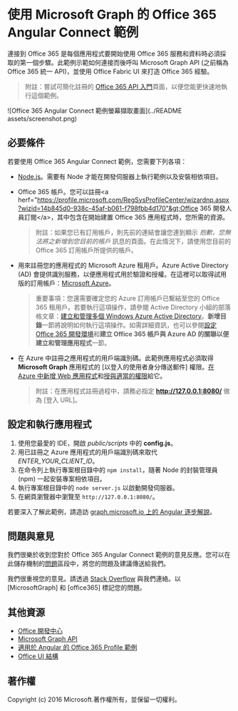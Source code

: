 # 使用 Microsoft Graph 的 Office 365 Angular Connect 範例

連接到 Office 365 是每個應用程式要開始使用 Office 365 服務和資料時必須採取的第一個步驟。此範例示範如何連接而後呼叫 Microsoft Graph API (之前稱為 Office 365 統一 API)，並使用 Office Fabric UI 來打造 Office 365 經驗。

> 附註：嘗試可簡化註冊的 [Office 365 API 入門](http://dev.office.com/getting-started/office365apis?platform=option-angular#setup)頁面，以便您能更快速地執行這個範例。

![Office 365 Angular Connect 範例螢幕擷取畫面](../README assets/screenshot.png)

## 必要條件

若要使用 Office 365 Angular Connect 範例，您需要下列各項：
* [Node.js](https://nodejs.org/)。需要有 Node 才能在開發伺服器上執行範例以及安裝相依項目。 
* Office 365 帳戶。您可以註冊&lt;a herf="https://profile.microsoft.com/RegSysProfileCenter/wizardnp.aspx?wizid=14b845d0-938c-45af-b061-f798fbb4d170"&gt;Office 365 開發人員訂閱&lt;/a&gt;，其中包含在開始建置 Office 365 應用程式時，您所需的資源。

     > 附註：如果您已有訂用帳戶，則先前的連結會讓您連到顯示 *抱歉，您無法將之新增到您目前的帳戶* 訊息的頁面。在此情況下，請使用您目前的 Office 365 訂用帳戶所提供的帳戶。
* 用來註冊您的應用程式的 Microsoft Azure 租用戶。Azure Active Directory (AD) 會提供識別服務，以便應用程式用於驗證和授權。在這裡可以取得試用版的訂用帳戶：[Microsoft Azure](https://account.windowsazure.com/SignUp)。

     > 重要事項：您還需要確定您的 Azure 訂用帳戶已繫結至您的 Office 365 租用戶。若要執行這項操作，請參閱 Active Directory 小組的部落格文章：[建立和管理多個 Windows Azure Active Directory](http://blogs.technet.com/b/ad/archive/2013/11/08/creating-and-managing-multiple-windows-azure-active-directories.aspx)。**新增目錄**一節將說明如何執行這項操作。如需詳細資訊，也可以參閱[設定 Office 365 開發環境](https://msdn.microsoft.com/office/office365/howto/setup-development-environment#bk_CreateAzureSubscription)和**建立 Office 365 帳戶與 Azure AD 的關聯以便建立和管理應用程式**一節。
* 在 Azure 中註冊之應用程式的用戶端識別碼。此範例應用程式必須取得 **Microsoft Graph** 應用程式的 [以登入的使用者身分傳送郵件]<e /><e /> 權限。[在 Azure 中新增 Web 應用程式](https://msdn.microsoft.com/office/office365/HowTo/add-common-consent-manually#bk_RegisterWebApp)和[授與適當的權限](https://github.com/OfficeDev/O365-Angular-Microsoft-Graph-Connect/wiki/Grant-permissions-to-the-Connect-application-in-Azure)給它。

     > 附註：在應用程式註冊過程中，請務必指定 **http://127.0.0.1:8080/** 做為 [登入 URL]<e />。

## 設定和執行應用程式

1. 使用您最愛的 IDE，開啟 *public/scripts* 中的 **config.js**。
2. 用已註冊之 Azure 應用程式的用戶端識別碼來取代 *ENTER_YOUR_CLIENT_ID*。
3. 在命令列上執行專案根目錄中的 ```npm install```，隨著 Node 的封裝管理員 (npm) 一起安裝專案相依項目。
4. 執行專案根目錄中的 ```node server.js``` 以啟動開發伺服器。
5. 在網頁瀏覽器中瀏覽至 ```http://127.0.0.1:8080/```。

若要深入了解此範例，請造訪 [graph.microsoft.io 上的 Angular 逐步解說](http://graph.microsoft.io/docs/platform/angular)。 

## 問題與意見

我們很樂於收到您對於 Office 365 Angular Connect 範例的意見反應。您可以在此儲存機制的[問題](https://github.com/OfficeDev/O365-Angular-Microsoft-Graph-Connect/issues)區段中，將您的問題及建議傳送給我們。

我們很重視您的意見。請透過 [Stack Overflow](http://stackoverflow.com/questions/tagged/office365+or+microsoftgraph) 與我們連絡。以 [MicrosoftGraph] 和 [office365] 標記您的問題。
  
## 其他資源

* [Office 開發中心](http://dev.office.com/)
* [Microsoft Graph API](http://graph.microsoft.io)
* [適用於 Angular 的 Office 365 Profile 範例](https://github.com/OfficeDev/O365-Angular-Profile)
* [Office UI 結構](http://dev.office.com/fabric)

## 著作權
Copyright (c) 2016 Microsoft.著作權所有，並保留一切權利。


